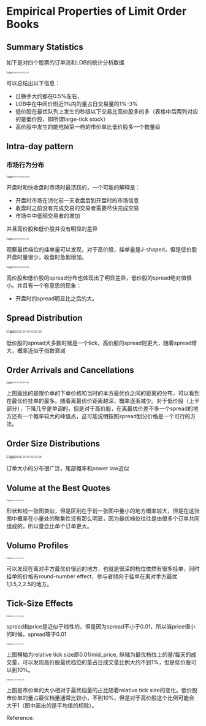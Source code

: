 # Empirical Properties of Limit Order Books

## Summary Statistics

如下是对四个股票的订单流和LOB的统计分析数据

<img src="/Users/tanzeren/Library/Application Support/typora-user-images/截屏2024-01-19 21.32.01.png" alt="截屏2024-01-19 21.32.01" style="zoom:33%;" />

可以总结出以下信息：

-   日换手大约都在0.5%左右，
-   LOB中在中间价附近1%内的量占日交易量的1%-3%
-   低价股在最优队列上发生的秒级以下交易比高价股多的多（表格中后两列对应的是低价股，即所谓large-tick stock）
-   高价股中发生的能吃掉第一档的市价单比低价股多一个数量级

## Intra-day pattern

### 市场行为分布

<img src="/Users/tanzeren/Library/Application Support/typora-user-images/截屏2024-01-19 21.49.03.png" alt="截屏2024-01-19 21.49.03" style="zoom:33%;" />

开盘时和快收盘时市场时最活跃的，一个可能的解释是：

-   开盘时市场在消化前一天收盘后到开盘时的市场信息
-   收盘时之前没有完成交易的交易者需要尽快完成交易
-   市场中中低频交易者的增加

并且高价股和低价股并没有明显的差异

<img src="/Users/tanzeren/Library/Application Support/typora-user-images/截屏2024-01-19 21.53.31.png" alt="截屏2024-01-19 21.53.31" style="zoom:33%;" />

观察最优档位的挂单量可以发现，对于高价股，挂单量是J-shaped，但是低价股开盘时量很少，收盘时急剧增加。

<img src="/Users/tanzeren/Library/Application Support/typora-user-images/截屏2024-01-19 21.56.53.png" alt="截屏2024-01-19 21.56.53" style="zoom:33%;" />

高价股和低价股的spread分布也体现出了明显差异，低价股的spread绝对值很小。并且有一个有意思的现象：

-   开盘时的spread明显比之后的大。

## Spread Distribution

<img src="/Users/tanzeren/Library/Application Support/typora-user-images/截屏2024-01-19 22.00.30.png" alt="截屏2024-01-19 22.00.30" style="zoom:50%;" />

低价股的spread大多数时候是一个tick，高价股的spread则更大，随着spread增大，概率近似于指数衰减

## **Order Arrivals and Cancellations**

<img src="/Users/tanzeren/Library/Application Support/typora-user-images/截屏2024-01-19 22.11.40.png" alt="截屏2024-01-19 22.11.40" style="zoom:33%;" />

上图画出的是限价单的下单价格和当时的本方最优价之间的距离的分布，可以看到在最优价挂单的最多。随着离最优价距离越深，概率逐渐减少。对于低价股（上半部分），下降几乎是单调的，但是对于高价股，在离最优价差不多一个spread的地方还有一个概率较大的峰值点，这可能说明按照spread划分价格是一个可行的方法。

## **Order Size Distributions**

<img src="/Users/tanzeren/Library/Application Support/typora-user-images/截屏2024-01-19 22.23.25.png" alt="截屏2024-01-19 22.23.25" style="zoom:50%;" />

订单大小的分布很广泛，尾部概率和power law近似

## **Volume at the Best Quotes**

<img src="/Users/tanzeren/Library/Application Support/typora-user-images/截屏2024-01-19 22.42.27.png" alt="截屏2024-01-19 22.42.27" style="zoom:25%;" />

形状和钱一张图类似，但是区别在于前一张图中量小的地方概率较大，但是在这张图中概率在小量处的聚集性没有那么明显，因为最优档位往往是由很多个订单共同组成的，所以量会比单个订单更大。

## Volume Profiles

<img src="/Users/tanzeren/Library/Application Support/typora-user-images/截屏2024-01-20 13.24.45.png" alt="截屏2024-01-20 13.24.45" style="zoom:25%;" />

可以发现在离对手方最优价很远的地方，也就是很深的档位依然有很多挂单，同时挂单的价格有round-number effect，参与者倾向于挂单在离对手方最优1,1.5,2,2.5的地方。

## **Tick-Size Effects**

<img src="/Users/tanzeren/Library/Application Support/typora-user-images/截屏2024-01-20 13.36.54.png" alt="截屏2024-01-20 13.36.54" style="zoom:25%;" />

spread和price是近似于线性的，但是因为spread不小于0.01，所以当price很小的时候，spread等于0.01

<img src="/Users/tanzeren/Library/Application Support/typora-user-images/截屏2024-01-20 13.38.25.png" alt="截屏2024-01-20 13.38.25" style="zoom:25%;" />

上图横轴为relative tick size即0.01/mid_price, 纵轴为最优档位上的量/每天的成交量，可以发现高价股最优档位的量占日成交量比例大约不到1%，但是低价股可以到10%。

<img src="/Users/tanzeren/Library/Application Support/typora-user-images/截屏2024-01-20 13.42.26.png" alt="截屏2024-01-20 13.42.26" style="zoom:25%;" />

上图是市价单的大小相对于最优档量的占比随着relative tick size的变化。低价股市价单的量占最优档量通常比较小，不到10%，但是对于高价股这个比例可能会大于1（图中画出的是平均值的相除）。



Reference:

